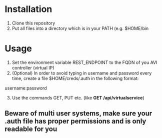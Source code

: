 # Installation
1. Clone this repository
2. Put all files into a directory which is in your PATH (e.g. $HOME/bin

# Usage
1. Set the environment variable REST_ENDPOINT to the FQDN of you AVI controller (virtual IP)
2. (Optional) In order to avoid typing in username and password every time, create a file $HOME/creds/<FQDN of AVI>.auth in the following format:

username:password

3. Use the commands GET, PUT etc. (like **GET /api/virtualservice**)
   
## Beware of multi user systems, make sure your .auth file has proper permissions and is only readable for you
